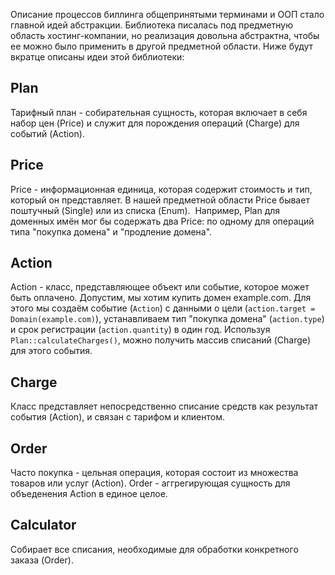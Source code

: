 Описание процессов биллинга общепринятыми терминами и ООП стало главной идей абстракции. Библиотека писалась под предметную область хостинг-компании, но реализация довольна абстрактна, чтобы ее можно было применить в другой предметной области. Ниже будут вкратце описаны идеи этой библиотеки:

## Plan
Тарифный план - собирательная сущность, которая включает в себя набор цен (Price) и служит для порождения операций (Charge) для событий (Action).

## Price
Price - информационная единица, которая содержит стоимость и тип, который он представляет.
В нашей предметной области Price бывает поштучный (Single) или из списка (Enum). 
Например, Plan для доменных имён мог бы содержать два Price: по одному для операций типа "покупка домена" и "продление домена".

## Action
Action - класс, представляющее объект или событие, которое может быть оплачено. Допустим, мы хотим купить домен example.com. Для этого мы создаём событие (`Action`) с данными о цели (`action.target = Domain(example.com)`), устанавливаем тип "покупка домена" (`action.type`) и срок регистрации (`action.quantity`) в один год. Используя `Plan::calculateCharges()`, можно получить массив списаний (Charge) для этого события.

## Charge
Класс представляет непосредственно списание средств как результат события (Action), и связан с тарифом и клиентом.

## Order
Часто покупка - цельная операция, которая состоит из множества товаров или услуг (Action). Order - аггрегирующая сущность для объеденения Action в единое целое.

## Calculator
Собирает все списания, необходимые для обработки конкретного заказа (Order).
